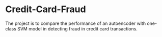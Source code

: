 # Credit-Card-Fraud
The project is to compare the performance of an autoencoder with one-class SVM model in detecting fraud in credit card transactions. 
